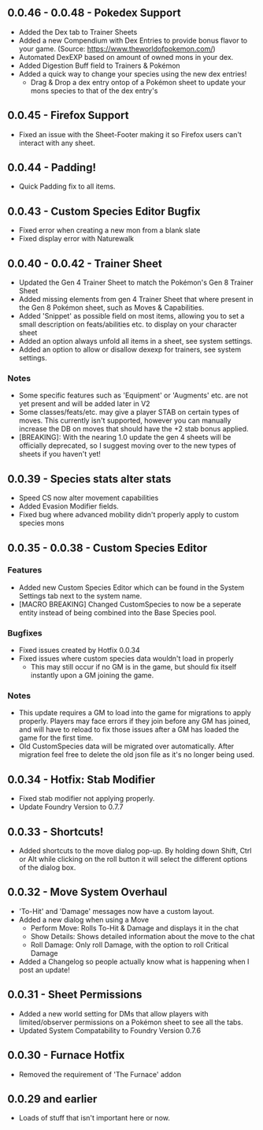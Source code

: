 ## 0.0.46 - 0.0.48 - Pokedex Support
* Added the Dex tab to Trainer Sheets
* Added a new Compendium with Dex Entries to provide bonus flavor to your game. (Source: https://www.theworldofpokemon.com/)
* Automated DexEXP based on amount of owned mons in your dex.
* Added Digestion Buff field to Trainers & Pokémon
* Added a quick way to change your species using the new dex entries!
  * Drag & Drop a dex entry ontop of a Pokémon sheet to update your mons species to that of the dex entry's

## 0.0.45 - Firefox Support
* Fixed an issue with the Sheet-Footer making it so Firefox users can't interact with any sheet.

## 0.0.44 - Padding!
* Quick Padding fix to all items.

## 0.0.43 - Custom Species Editor Bugfix
* Fixed error when creating a new mon from a blank slate
* Fixed display error with Naturewalk

## 0.0.40 - 0.0.42 - Trainer Sheet
* Updated the Gen 4 Trainer Sheet to match the Pokémon's Gen 8 Trainer Sheet
* Added missing elements from gen 4 Trainer Sheet that where present in the Gen 8 Pokémon sheet, such as Moves & Capabilities.
* Added 'Snippet' as possible field on most items, allowing you to set a small description on feats/abilities etc. to display on your character sheet
* Added an option always unfold all items in a sheet, see system settings.
* Added an option to allow or disallow dexexp for trainers, see system settings.
### Notes
* Some specific features such as 'Equipment' or 'Augments' etc. are not yet present and will be added later in V2
* Some classes/feats/etc. may give a player STAB on certain types of moves. This currently isn't supported, however you can manually increase the DB on moves that should have the +2 stab bonus applied.
* [BREAKING]: With the nearing 1.0 update the gen 4 sheets will be officially deprecated, so I suggest moving over to the new types of sheets if you haven't yet!

## 0.0.39 - Species stats alter stats
* Speed CS now alter movement capabilities
* Added Evasion Modifier fields.
* Fixed bug where advanced mobility didn't properly apply to custom species mons

## 0.0.35 - 0.0.38 - Custom Species Editor
### Features
* Added new Custom Species Editor which can be found in the System Settings tab next to the system name.
* [MACRO BREAKING] Changed CustomSpecies to now be a seperate entity instead of being combined into the Base Species pool.
### Bugfixes
* Fixed issues created by Hotfix 0.0.34
* Fixed issues where custom species data wouldn't load in properly
  * This may still occur if no GM is in the game, but should fix itself instantly upon a GM joining the game.
### Notes
* This update requires a GM to load into the game for migrations to apply properly. Players may face errors if they join before any GM has joined, and will have to reload to fix those issues after a GM has loaded the game for the first time.
* Old CustomSpecies data will be migrated over automatically. After migration feel free to delete the old json file as it's no longer being used.

## 0.0.34 - Hotfix: Stab Modifier
* Fixed stab modifier not applying properly.
* Update Foundry Version to 0.7.7

## 0.0.33 - Shortcuts!
* Added shortcuts to the move dialog pop-up. By holding down Shift, Ctrl or Alt while clicking on the roll button it will select the different options of the dialog box.

## 0.0.32 - Move System Overhaul
* 'To-Hit' and 'Damage' messages now have a custom layout.
* Added a new dialog when using a Move
    * Perform Move: Rolls To-Hit & Damage and displays it in the chat
    * Show Details: Shows detailed information about the move to the chat
    * Roll Damage: Only roll Damage, with the option to roll Critical Damage
* Added a Changelog so people actually know what is happening when I post an update!

## 0.0.31 - Sheet Permissions
* Added a new world setting for DMs that allow players with limited/observer permissions on a Pokémon sheet to see all the tabs.
* Updated System Compatability to Foundry Version 0.7.6

## 0.0.30 - Furnace Hotfix
* Removed the requirement of 'The Furnace' addon

## 0.0.29 and earlier
* Loads of stuff that isn't important here or now.
